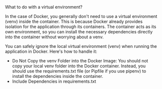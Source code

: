 What to do with a virtual environment?

In the case of Docker, you generally don't need to use a virtual environment (venv) inside the container. This is because Docker already provides isolation for the application through its containers. The container acts as its own environment, so you can install the necessary dependencies directly into the container without worrying about a venv.

You can safely ignore the local virtual environment (venv) when running the application in Docker. Here's how to handle it:
* Do Not Copy the venv Folder into the Docker Image: You should not copy your local venv folder into the Docker container. Instead, you should use the requirements.txt file (or Pipfile if you use pipenv) to install the dependencies inside the container.
* Include Dependencies in requirements.txt